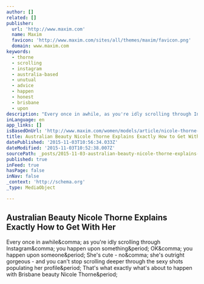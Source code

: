 ```yaml
---
author: []
related: []
publisher:
  url: 'http://www.maxim.com'
  name: Maxim
  favicon: 'http://www.maxim.com/sites/all/themes/maxim/favicon.png'
  domain: www.maxim.com
keywords:
  - thorne
  - scrolling
  - instagram
  - australia-based
  - unutual
  - advice
  - happen
  - honest
  - brisbane
  - upon
description: "Every once in awhile, as you're idly scrolling through Instagram, you happen upon something. OK, you happen upon someone. She's cute - no, she's outright gorgeous - and you can't stop scrolling deeper through the sexy shots populating her profile. That's what exactly what's about to happen with Brisbane beauty Nicole Thorne."
inLanguage: en
app_links: []
isBasedOnUrl: 'http://www.maxim.com/women/models/article/nicole-thorne-instagram-model-2015-10'
title: Australian Beauty Nicole Thorne Explains Exactly How to Get With Her
datePublished: '2015-11-03T10:56:34.033Z'
dateModified: '2015-11-03T10:52:38.007Z'
sourcePath: _posts/2015-11-03-australian-beauty-nicole-thorne-explains-exactly-how-to-get.md
published: true
inFeed: true
hasPage: false
inNav: false
_context: 'http://schema.org'
_type: MediaObject

---
```

<article style=""><h1>Australian Beauty Nicole Thorne Explains Exactly How to Get With Her</h1><p>Every once in awhile&amp;comma; as you're idly scrolling through Instagram&amp;comma; you happen upon something&amp;period; OK&amp;comma; you happen upon someone&amp;period; She's cute - no&amp;comma; she's outright gorgeous - and you can't stop scrolling deeper through the sexy shots populating her profile&amp;period; That's what exactly what's about to happen with Brisbane beauty Nicole Thorne&amp;period;</p></article>
